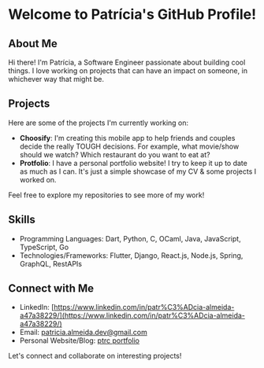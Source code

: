 # Welcome to Patrícia's GitHub Profile!

## About Me

Hi there! I'm Patrícia, a Software Engineer passionate about building cool things. I love working on projects that can have an impact on someone, in whichever way that might be. 

## Projects

Here are some of the projects I'm currently working on:

- **Choosify**: I'm creating this mobile app to help friends and couples decide the really TOUGH decisions. For example, what movie/show should we watch? Which restaurant do you want to eat at?
- **Protfolio**: I have a personal portfolio website! I try to keep it up to date as much as I can. It's just a simple showcase of my CV & some projects I worked on.

Feel free to explore my repositories to see more of my work!

## Skills

- Programming Languages: Dart, Python, C, OCaml, Java, JavaScript, TypeScript, Go
- Technologies/Frameworks: Flutter, Django, React.js, Node.js, Spring, GraphQL, RestAPIs

## Connect with Me

- LinkedIn: [https://www.linkedin.com/in/patr%C3%ADcia-almeida-a47a38229/](https://www.linkedin.com/in/patr%C3%ADcia-almeida-a47a38229/)
- Email: [patricia.almeida.dev@gmail.com](mailto:patricia.almeida.dev@gmail.com)
- Personal Website/Blog: [ptrc portfolio](https://ptrcdev.github.io/)

Let's connect and collaborate on interesting projects!
